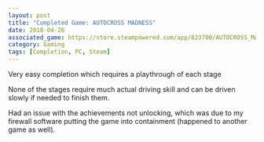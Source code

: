 ```yaml
---
layout: post
title: "Completed Game: AUTOCROSS MADNESS"
date: 2018-04-26
associated_game: https://store.steampowered.com/app/823700/AUTOCROSS_MADNESS/
category: Gaming
tags: [Completion, PC, Steam]
---
```


<p>Very easy completion which requires a playthrough of each stage</p>
<p>None of the stages require much actual driving skill and can be driven slowly if needed to finish them.</p>
<p>Had an issue with the achievements not unlocking, which was due to my firewall software putting the game into containment (happened to another game as well).</p>
